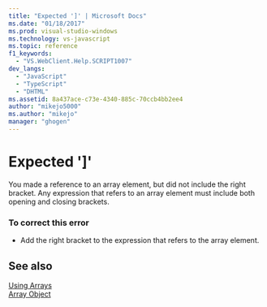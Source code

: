 ```yaml
---
title: "Expected ']' | Microsoft Docs"
ms.date: "01/18/2017"
ms.prod: visual-studio-windows
ms.technology: vs-javascript
ms.topic: reference
f1_keywords: 
  - "VS.WebClient.Help.SCRIPT1007"
dev_langs: 
  - "JavaScript"
  - "TypeScript"
  - "DHTML"
ms.assetid: 8a437ace-c73e-4340-885c-70ccb4bb2ee4
author: "mikejo5000"
ms.author: "mikejo"
manager: "ghogen"
---
```

# Expected ']'
You made a reference to an array element, but did not include the right bracket. Any expression that refers to an array element must include both opening and closing brackets.  
  
### To correct this error  
  
- Add the right bracket to the expression that refers to the array element.  
  
## See also  
 [Using Arrays](../../javascript/advanced/using-arrays-javascript.md)   
 [Array Object](../../javascript/reference/array-object-javascript.md)